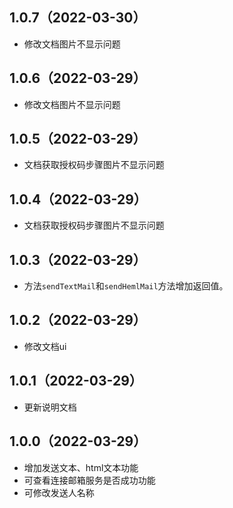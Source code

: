 ## 1.0.7（2022-03-30）
- 修改文档图片不显示问题
## 1.0.6（2022-03-29）
- 修改文档图片不显示问题
## 1.0.5（2022-03-29）
- 文档获取授权码步骤图片不显示问题
## 1.0.4（2022-03-29）
- 文档获取授权码步骤图片不显示问题
## 1.0.3（2022-03-29）
- 方法`sendTextMail`和`sendHemlMail`方法增加返回值。
## 1.0.2（2022-03-29）
- 修改文档ui
## 1.0.1（2022-03-29）
- 更新说明文档
## 1.0.0（2022-03-29）
- 增加发送文本、html文本功能
- 可查看连接邮箱服务是否成功功能
- 可修改发送人名称
